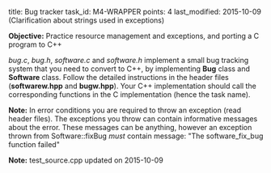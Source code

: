 title: Bug tracker
task_id: M4-WRAPPER
points: 4
last_modified: 2015-10-09 (Clarification about strings used in exceptions)


**Objective:** Practice resource management and exceptions, and
porting a C program to C++

*bug.c*, *bug.h*, *software.c* and *software.h* implement a small bug
 tracking system that you need to convert to C++, by implementing
 **Bug** class and **Software** class. Follow the detailed
 instructions in the header files (**softwarew.hpp** and
 **bugw.hpp**). Your C++ implementation should call the corresponding
 functions in the C implementation (hence the task name).

**Note:** In error conditions you are required to throw an exception (read
header files). The exceptions you throw can contain informative messages about the
error. These messages can be anything, however an exception thrown from Software::fixBug
*must* contain message: "The software_fix_bug function failed"

**Note:** test_source.cpp updated on 2015-10-09
